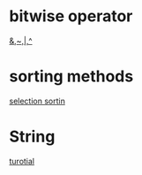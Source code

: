 # bitwise operator

[&,~,|,^](https://www.geeksforgeeks.org/bitwise-operators-in-c-cpp/)


# sorting methods

[selection sortin](https://www.geeksforgeeks.org/selection-sort/)

# String

[turotial](https://www.tutorialspoint.com/cplusplus/cpp_strings.htm)